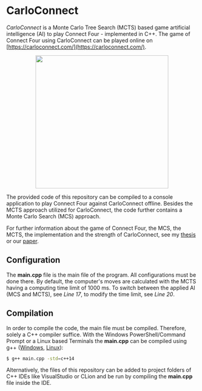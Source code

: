 # CarloConnect
*CarloConnect* is a Monte Carlo Tree Search (MCTS) based game artificial intelligence (AI) to play Connect Four - implemented in C++. The game of Connect Four using CarloConnect can be played online on [https://carloconnect.com/](https://carloconnect.com/).

<p align="center">
  <img src="https://carloconnect.com/icons/overview-600.png" width="350"/>
</p>

The provided code of this repository can be compiled to a console application to play Connect Four against CarloConnect offline. Besides the MCTS approach utilized for CarloConnect, the code further contains a Monte Carlo Search (MCS) approach.

For further information about the game of Connect Four, the MCS, the MCTS, the implementation and the strength of CarloConnect, see my [thesis](https://carloconnect.com/pinheiro-torres_vogt_thesis_20.pdf) or our [paper](https://link.springer.com/chapter/10.1007/978-3-031-04870-8_17).


## Configuration
The **main.cpp** file is the main file of the program. All configurations must be done there. By default, the computer's moves are calculated with the MCTS having a computing time limit of 1000 ms. To switch between the applied AI (MCS and MCTS), see *Line 17*, to modify the time limit, see *Line 20*.


## Compilation
In order to compile the code, the main file must be compiled. Therefore, solely a C++ compiler suffice. With the Windows PowerShell/Command Prompt or a Linux based Terminals the **main.cpp** can be compiled using g++ ([Windows](http://www.mingw.org/wiki/getting_started), [Linux](https://linuxconfig.org/how-to-install-g-the-c-compiler-on-ubuntu-18-04-bionic-beaver-linux)):

```sh
$ g++ main.cpp -std=c++14
```

Alternatively, the files of this repository can be added to project folders of C++ IDEs like VisualStudio or CLion and be run by compiling the **main.cpp** file inside the IDE.
